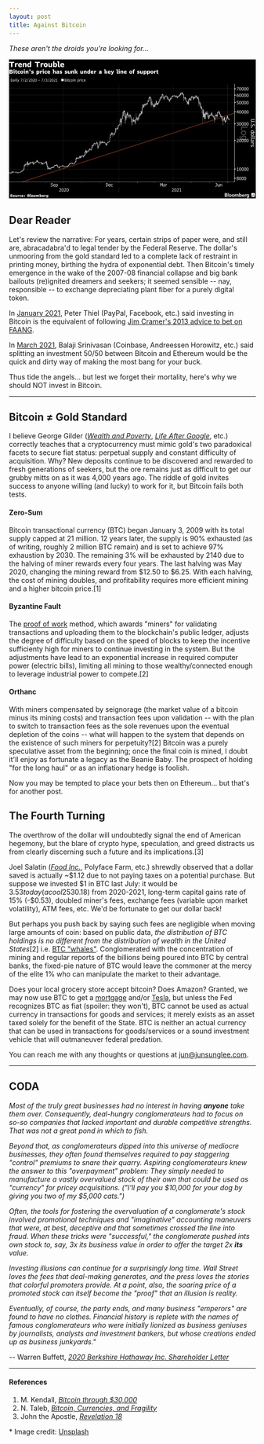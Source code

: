 ```yaml
---
layout: post
title: Against Bitcoin
---
```


_These aren't the droids you're looking for..._

[![Bitcoin](../images/bitcoin.jpg "Bitcoin")](https://unsplash.com/photos/aX1hN4uNd-I)

## Dear Reader

Let's review the narrative: For years, certain strips of paper were, and still are, abracadabra'd to legal tender by the Federal Reserve. The dollar's unmooring from the gold standard led to a complete lack of restraint in printing money, birthing the hydra of exponential debt. Then Bitcoin's timely emergence in the wake of the 2007-08 financial collapse and big bank bailouts (re)ignited dreamers and seekers; it seemed sensible -- nay, responsible -- to exchange depreciating plant fiber for a purely digital token.

In [January 2021](https://podcasts.apple.com/us/podcast/the-silver-lining-peter-thiel-in-2021/id1527549379?i=1000513763854), Peter Thiel (PayPal, Facebook, etc.) said investing in Bitcoin is the equivalent of following [Jim Cramer's 2013 advice to bet on FAANG](https://www.investopedia.com/terms/f/faang-stocks.asp).

In [March 2021](https://tim.blog/2021/03/24/balaji-srinivasan), Balaji Srinivasan (Coinbase, Andreessen Horowitz, etc.) said splitting an investment 50/50 between Bitcoin and Ethereum would be the quick and dirty way of making the most bang for your buck.

Thus tide the angels... but lest we forget their mortality, here's why we should NOT invest in Bitcoin.

---

## Bitcoin ≠ Gold Standard

I believe George Gilder ([_Wealth and Poverty_](https://www.amazon.com/Wealth-Poverty-New-Twenty-First-Century/dp/1596988096), [_Life After Google_](https://www.amazon.com/Life-After-Google-Blockchain-Economy/dp/1621575764), etc.) correctly teaches that a cryptocurrency must mimic gold's two paradoxical facets to secure fiat status: perpetual supply and constant difficulty of acquisition. Why? New deposits continue to be discovered and rewarded to fresh generations of seekers, but the ore remains just as difficult to get our grubby mitts on as it was 4,000 years ago. The riddle of gold invites success to anyone willing (and lucky) to work for it, but Bitcoin fails both tests. 

#### Zero-Sum

Bitcoin transactional currency (BTC) began January 3, 2009 with its total supply capped at 21 million. 12 years later, the supply is 90% exhausted (as of writing, roughly 2 million BTC remain) and is set to achieve 97% exhaustion by 2030. The remaining 3% will be exhausted by 2140 due to the halving of miner rewards every four years. The last halving was May 2020, changing the mining reward from $12.50 to $6.25. With each halving, the cost of mining doubles, and profitability requires more efficient mining and a higher bitcoin price.[1]

#### Byzantine Fault

The [proof of work](https://www.investopedia.com/terms/p/proof-work.asp) method, which awards "miners" for validating transactions and uploading them to the blockchain's public ledger, adjusts the degree of difficulty based on the speed of blocks to keep the incentive sufficienty high for miners to continue investing in the system. But the adjustments have lead to an exponential increase in required computer power (electric bills), limiting all mining to those wealthy/connected enough to leverage industrial power to compete.[2]

#### Orthanc

With miners compensated by seignorage (the market value of a bitcoin minus its mining costs) and transaction fees upon validation -- with the plan to switch to transaction fees as the sole revenues upon the eventual depletion of the coins -- what will happen to the system that depends on the existence of such miners for perpetuity?[2] Bitcoin was a purely speculative asset from the beginning; once the final coin is mined, I doubt it'll enjoy as fortunate a legacy as the Beanie Baby. The prospect of holding "for the long haul" or as an inflationary hedge is foolish. 

Now you may be tempted to place your bets then on Ethereum... but that's for another post.

## The Fourth Turning

The overthrow of the dollar will undoubtedly signal the end of American hegemony, but the blare of crypto hype, speculation, and greed distracts us from clearly discerning such a future and its implications.[3]

Joel Salatin ([_Food Inc._](https://www.amazon.com/Food-Inc-Michael-Pollan/dp/B002UZ5CHO), Polyface Farm, etc.) shrewdly observed that a dollar saved is actually ~$1.12 due to not paying taxes on a potential purchase. But suppose we invested $1 in BTC last July: it would be $3.53 today (a cool 253% gain). And let's adjust for 5% dollar inflation (-$0.18) from 2020-2021, long-term capital gains rate of 15% (-$0.53), doubled miner's fees, exchange fees (variable upon market volatility), ATM fees, etc. We'd be fortunate to get our dollar back! 

But perhaps you push back by saying such fees are negligible when moving large amounts of coin: based on public data, _the distribution of BTC holdings is no different from the distribution of wealth in the United States_[2] i.e. [BTC "whales"](https://www.investopedia.com/terms/b/bitcoin-whale.asp#:~:text=A%20bitcoin%20whale%20is%20a,potential%20to%20manipulate%20currency%20valuations.). Conglomerated with the concentration of mining and regular reports of the billions being poured into BTC by central banks, the fixed-pie nature of BTC would leave the commoner at the mercy of the elite 1% who can manipulate the market to their advantage.

Does your local grocery store accept bitcoin? Does Amazon? Granted, we may now use BTC to get a [mortgage](https://www.coindesk.com/us-mortgage-lender-uwm-plans-to-accept-bitcoin-payments) and/or [Tesla](https://www.fool.com/the-ascent/cryptocurrency/articles/musk-says-tesla-will-accept-bitcoin-payments-again-but-theres-a-catch/), but unless the Fed recognizes BTC as fiat (spoiler: they won't), BTC cannot be used as actual currency in transactions for goods and services; it merely exists as an asset taxed solely for the benefit of the State.  BTC is neither an actual currency that can be used in transactions for goods/services or a sound investment vehicle that will outmaneuver federal predation.

You can reach me with any thoughts or questions at <jun@junsunglee.com>.

---

## CODA

_Most of the truly great businesses had no interest in having **anyone** take them over. Consequently, deal-hungry conglomerateurs had to focus on so-so companies that lacked important and durable competitive strengths. That was not a great pond in which to fish._

_Beyond that, as conglomerateurs dipped into this universe of mediocre businesses, they often found themselves required to pay staggering "control" premiums to snare their quarry. Aspiring conglomerateurs knew the answer to this "overpayment" problem: They simply needed to manufacture a vastly overvalued stock of their own that could be used as "currency" for pricey acquisitions. ("I'll pay you $10,000 for your dog by giving you two of my $5,000 cats.")_

_Often, the tools for fostering the overvaluation of a conglomerate's stock involved promotional techniques and "imaginative" accounting maneuvers that were, at best, deceptive and that sometimes crossed the line into fraud. When these tricks were "successful," the conglomerate pushed ints own stock to, say, 3x its business value in order to offer the target 2x **its** value._

_Investing illusions can continue for a surprisingly long time. Wall Street loves the fees that deal-making generates, and the press loves the stories that colorful promoters provide. At a point, also, the soaring price of a promoted stock can itself become the "proof" that an illusion is reality._

_Eventually, of course, the party ends, and many business "emperors" are found to have no clothes. Financial history is replete with the names of famous conglomerateurs who were initially lionized as business geniuses by journalists, analysts and investment bankers, but whose creations ended up as business junkyards."_

-- Warren Buffett, [_2020 Berkshire Hathaway Inc. Shareholder Letter_](https://berkshirehathaway.com/letters/2020ltr.pdf)

---

#### References

1. M. Kendall, [_Bitcoin through $30,000_](https://manonthemargin.com/bitcoin-through-30000/)
2. N. Taleb, [_Bitcoin, Currencies, and Fragility_](https://www.fooledbyrandomness.com/BTC-QF.pdf)
3. John the Apostle, [_Revelation 18_](https://www.biblegateway.com/passage/?search=Revelation%2018&version=KJV) 

\* Image credit: [Unsplash](https://unsplash.com/s/photos/bitcoin?utm_source=unsplash&utm_medium=referral&utm_content=creditCopyText)

